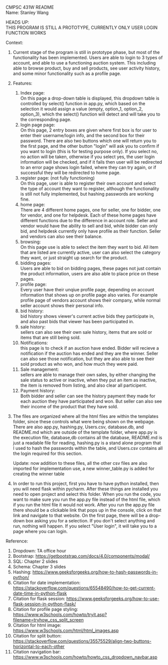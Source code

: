 CMPSC 431W README  							           
Name: Stanley Wang


HEADS UP: <br />
THIS PROGRAM IS STILL A PROTOTYPE, CURRENTLY ONLY USER LOGIN FUNCTION WORKS

Context:
1. Current stage of the program is still in prototype phase, but most of the functionality
   has been implemented. Users are able to login to 3 types of account, and able to use a
   functioning auction system. This including able to browse product, buy and sell products,
   see user activity history, and some minor functionality such as a profile page.

2. Features:
   1. Index page: <br />
        On this page a drop-down table is displayed, this dropdown table
        is controlled by select() function in app.py, which based on the
        selection it would assign a value (empty, option_1, option_2, option_3),
        which the select() function will detect and will take you to
        the corresponding page.
   2. login page page: <br />
        On this page, 2 entry boxes are given where first box is for user
        to enter their username/login info, and the second box for their password. There
        are also two buttons which one will return you to the first page,
        and the other button "login" will ask you to confirm if you want to
        login (this is for testing purpose only). If you select no, no
        action will be taken, otherwise if you select yes, the user login information
        will be checked, and if it fails then user will be redirected to
        an error page shows login failed, where they can try again, or if
        successful they will be redirected to home page.
   3. register page: (not fully functioning) <br />
        On this page, user is able to register their own account and select the type of
        account they want to register, although the functionality is still not fully
        implemented, but hashing passwords are working fine.
   4. home page: <br />
        There are 4 different home pages, one for seller, one for bidder, one for vendor,
        and one for helpdesk. Each of these home pages have different functions due to
        the difference in account role. Seller and vendor would have the ability to sell
        and bid, while bidder can only bid, and helpdesk currently only have profile as
        their function. Seller and vendors can also see their balance.
   5. browsing: <br />
        On this page use is able to select the item they want to bid. All item that are
        listed are currently active, user can also select the category they want, or
        just straight up search for the product.
   6. bidding pages: <br />
        Users are able to bid on bidding pages, these pages not just contain the product
        information, users are also able to place price on these pages.
   7. profile page: <br />
        Every user have their unqiue profile page, depending on account information that
        shows up on profile page also varies. For example profile page of vendors account
        shows their company, while normal seller account shows their personal info.
   8. bid history: <br />
        bid history shows viewer's current active bids they participate in, and also
        past bids that viewer has been participated in.
   9. sale history: <br />
        sellers can also see their own sale history, items that are sold or items that are
        still being sold.
   10. Notifications: <br />
        this page is to check if an auction have ended. Bidder will recieve a notification
        if the auction has ended and they are the winner. Seller can also see those
        notification, but they are also able to see their sold product as who won, and how
        much they were paid.
   11. Sale management: <br />
        sellers are able to manage their own sales, by either changing the sale status to
        active or inactive, when they put an item as inactive, the item is removed from
        listing, and also clear all participent.
   12. Payment history: <br />
        Both bidder and seller can see the history payment they made for each auction they
        have participated and won. But seller can also see their income of the product
        that they have sold.


3. The files are organized where all the html files are within the templates
    folder, since these controls what were being shown on the webpage. There
    are also app.py, hashing.py, Users.csv, database.db, and README.md
    which are outside of the template folder, where app.py is the
    execution file, database,db contains all the database,
    README.md is just a readable file for reading, hashing.py is a stand alone
    program that I used to hash the passwords within the table, and Users.csv
    contains all the login required for this section.

    Update: now addition to these files, all the other csv files are also imported
    for implementation use, a new winner_table.py is added for creating the winner table

4. In order to run this project, first you have to have python installed,
    then you will need flask within pycharm. After these things are installed
    you need to open project and select this folder. When you run the code,
    you want to make sure you run the app.py file instead of the html file,
    which if you run the html file it would not work. After you run the
    app.py file there should be a clickable link that pops up in the console,
    click on that link and navigate to that website. On the first page, there
    will be a drop-down box asking you for a selection. If you don't select
    anything and run, nothing will happen. If you select "User login",
    it will take you to a page where you can login.


Reference:
1. Dropdown: TA office hour
2. Bootstrap: https://getbootstrap.com/docs/4.0/components/modal/
3. SQL: Chapter 2 slides
4. Schema: Chapter 3 slides
5. Hashing: https://www.geeksforgeeks.org/how-to-hash-passwords-in-python/
6. Citation for date implementation: https://stackoverflow.com/questions/65548490/how-to-get-current-date-time-in-python-flask
7. Citation for flask session: https://www.geeksforgeeks.org/how-to-use-flask-session-in-python-flask/
8. Citation for profile page styling: https://www.w3schools.com/howto/tryit.asp?filename=tryhow_css_split_screen
9. Citation for html image: https://www.w3schools.com/html/html_images.asp
10. Citation for split button: https://stackoverflow.com/questions/35575529/align-two-buttons-horizontal-to-each-other
11. Citation navigation bar: https://www.w3schools.com/howto/howto_css_dropdown_navbar.asp
